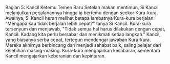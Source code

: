 Bagian 5: Kancil Ketemu Temen Baru
Setelah makan mentimun, Si Kancil melanjutkan perjalanannya hingga ia bertemu dengan seekor Kura-kura. Awalnya, Si Kancil heran melihat betapa lambatnya Kura-kura berjalan. "Mengapa kau tidak berjalan lebih cepat?" tanya Si Kancil. Kura-kura tersenyum dan menjawab, "Tidak semua hal harus dilakukan dengan cepat, Kancil. Kadang kita perlu bersabar dan menikmati setiap langkah." Kancil, yang biasanya serba cepat, tertegun mendengar jawaban Kura-kura. Mereka akhirnya berbincang dan menjadi sahabat baik, saling belajar dari kelebihan masing-masing. Kura-kura mengajarkan kesabaran, sementara Kancil mengajarkan keberanian dan kepintaran.
